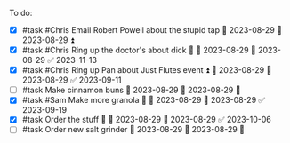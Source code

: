 To do:
- [x] #task #Chris Email Robert Powell about the stupid tap 📅 2023-08-29 🛫 2023-08-29 ⏫ 
- [x] #task #Chris Ring up the doctor's about dick 🔼 🛫 2023-08-29 📅 2023-08-29 ✅ 2023-11-13
- [x] #task #Chris Ring up Pan about Just Flutes event ⏫ 🛫 2023-08-29 📅 2023-08-29 ✅ 2023-09-11
- [ ] #task Make cinnamon buns 📅 2023-08-29 🛫 2023-08-29 🔽 
- [x] #task #Sam Make more granola 🔼 🛫 2023-08-29 📅 2023-08-29 ✅ 2023-09-19
- [x] #task Order the stuff 🔼 🛫 2023-08-29 📅 2023-08-29 ✅ 2023-10-06
- [ ] #task Order new salt grinder 📅 2023-08-29 🛫 2023-08-29 🔽 